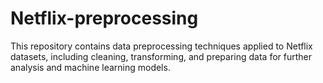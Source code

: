# Netflix-preprocessing
This repository contains data preprocessing techniques applied to Netflix datasets, including cleaning, transforming, and preparing data for further analysis and machine learning models.
